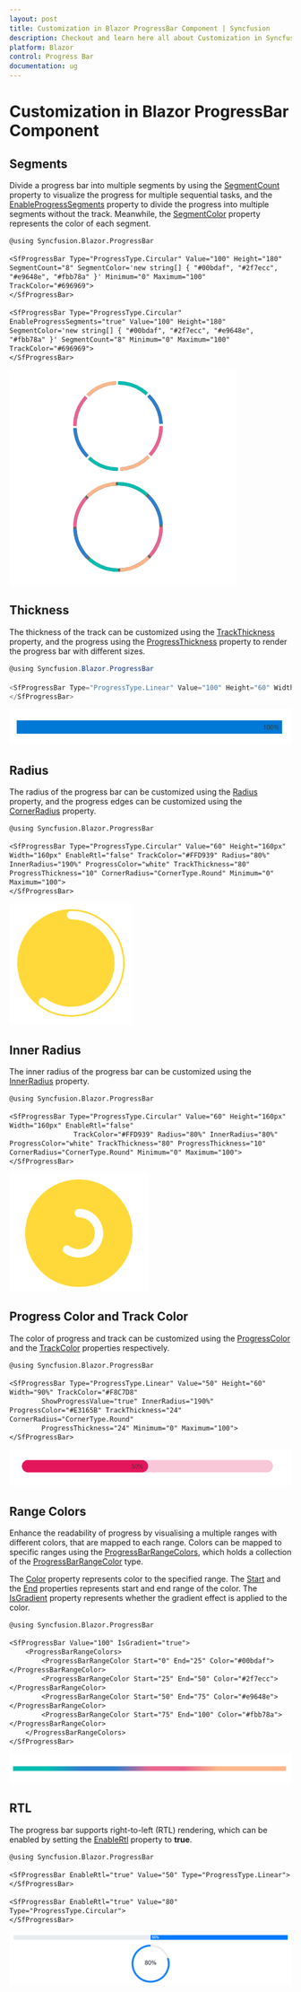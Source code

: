 ```yaml
---
layout: post
title: Customization in Blazor ProgressBar Component | Syncfusion
description: Checkout and learn here all about Customization in Syncfusion Blazor ProgressBar component and more.
platform: Blazor
control: Progress Bar 
documentation: ug
---
```


# Customization in Blazor ProgressBar Component

## Segments

Divide a progress bar into multiple segments by using the [SegmentCount](https://help.syncfusion.com/cr/blazor/Syncfusion.Blazor.ProgressBar.SfProgressBar.html#Syncfusion_Blazor_ProgressBar_SfProgressBar_SegmentCount) property to visualize the progress for multiple sequential tasks, and the [EnableProgressSegments](https://help.syncfusion.com/cr/blazor/Syncfusion.Blazor.ProgressBar.SfProgressBar.html#Syncfusion_Blazor_ProgressBar_SfProgressBar_EnableProgressSegments) property to divide the progress  into multiple segments without the track. Meanwhile, the [SegmentColor](https://help.syncfusion.com/cr/blazor/Syncfusion.Blazor.ProgressBar.SfProgressBar.html#Syncfusion_Blazor_ProgressBar_SfProgressBar_SegmentColor) property represents the color of each segment.

```cshtml
@using Syncfusion.Blazor.ProgressBar

<SfProgressBar Type="ProgressType.Circular" Value="100" Height="180" SegmentCount="8" SegmentColor='new string[] { "#00bdaf", "#2f7ecc", "#e9648e", "#fbb78a" }' Minimum="0" Maximum="100" TrackColor="#696969">
</SfProgressBar>

<SfProgressBar Type="ProgressType.Circular" EnableProgressSegments="true" Value="100" Height="180" SegmentColor='new string[] { "#00bdaf", "#2f7ecc", "#e9648e", "#fbb78a" }' SegmentCount="8" Minimum="0" Maximum="100" TrackColor="#696969">
</SfProgressBar>
```

![Progress Bar with Segments](images/segment.png)

## Thickness

The thickness of the track can be customized using the [TrackThickness](https://help.syncfusion.com/cr/blazor/Syncfusion.Blazor.ProgressBar.SfProgressBar.html#Syncfusion_Blazor_ProgressBar_SfProgressBar_TrackThickness) property, and the progress using the [ProgressThickness](https://help.syncfusion.com/cr/blazor/Syncfusion.Blazor.ProgressBar.SfProgressBar.html#Syncfusion_Blazor_ProgressBar_SfProgressBar_ProgressThickness) property to render the progress bar with different sizes.

 ```csharp
 @using Syncfusion.Blazor.ProgressBar

<SfProgressBar Type="ProgressType.Linear" Value="100" Height="60" Width="90%" TrackThickness="24" ProgressThickness="24" ShowProgressValue="true" Minimum="0" Maximum="100">
</SfProgressBar>
```

![Progress Bar with Thickness](images/thickness.png)

## Radius

The radius of the progress bar can be customized using the [Radius](https://help.syncfusion.com/cr/blazor/Syncfusion.Blazor.ProgressBar.SfProgressBar.html#Syncfusion_Blazor_ProgressBar_SfProgressBar_Radius) property, and the progress edges can be customized using the [CornerRadius](https://help.syncfusion.com/cr/blazor/Syncfusion.Blazor.ProgressBar.SfProgressBar.html#Syncfusion_Blazor_ProgressBar_SfProgressBar_CornerRadius) property.

```cshtml
@using Syncfusion.Blazor.ProgressBar

<SfProgressBar Type="ProgressType.Circular" Value="60" Height="160px" Width="160px" EnableRtl="false" TrackColor="#FFD939" Radius="80%" InnerRadius="190%" ProgressColor="white" TrackThickness="80" ProgressThickness="10" CornerRadius="CornerType.Round" Minimum="0" Maximum="100">
</SfProgressBar>
```

![Progress Bar with Radius](images/radius.png)

## Inner Radius

The inner radius of the progress bar can be customized using the [InnerRadius](https://help.syncfusion.com/cr/blazor/Syncfusion.Blazor.ProgressBar.SfProgressBar.html#Syncfusion_Blazor_ProgressBar_SfProgressBar_InnerRadius) property.

```cshtml
@using Syncfusion.Blazor.ProgressBar

<SfProgressBar Type="ProgressType.Circular" Value="60" Height="160px" Width="160px" EnableRtl="false"
                TrackColor="#FFD939" Radius="80%" InnerRadius="80%" ProgressColor="white" TrackThickness="80" ProgressThickness="10" CornerRadius="CornerType.Round" Minimum="0" Maximum="100">
</SfProgressBar>
```

![Progress Bar with Inner Radius](images/innerRadius.png)

## Progress Color and Track Color

The color of progress and track can be customized using the [ProgressColor](https://help.syncfusion.com/cr/blazor/Syncfusion.Blazor.ProgressBar.SfProgressBar.html#Syncfusion_Blazor_ProgressBar_SfProgressBar_ProgressColor) and the [TrackColor](https://help.syncfusion.com/cr/blazor/Syncfusion.Blazor.ProgressBar.SfProgressBar.html#Syncfusion_Blazor_ProgressBar_SfProgressBar_TrackColor) properties respectively.

```cshtml
@using Syncfusion.Blazor.ProgressBar

<SfProgressBar Type="ProgressType.Linear" Value="50" Height="60" Width="90%" TrackColor="#F8C7D8"
        ShowProgressValue="true" InnerRadius="190%" ProgressColor="#E3165B" TrackThickness="24" CornerRadius="CornerType.Round"
        ProgressThickness="24" Minimum="0" Maximum="100">
</SfProgressBar>
```

![Progress Bar and Track Bar - Color Customization](images/trackThickness.png)

## Range Colors

Enhance the readability of progress by visualising a multiple ranges with different colors, that are mapped to each range. Colors can be mapped to specific ranges using the [ProgressBarRangeColors](https://help.syncfusion.com/cr/blazor/Syncfusion.Blazor.ProgressBar.ProgressBarRangeColors.html), which holds a collection of the [ProgressBarRangeColor](https://help.syncfusion.com/cr/blazor/Syncfusion.Blazor.ProgressBar.ProgressBarRangeColor.html) type.

The [Color](https://help.syncfusion.com/cr/blazor/Syncfusion.Blazor.ProgressBar.ProgressBarRangeColor.html#Syncfusion_Blazor_ProgressBar_ProgressBarRangeColor_Color) property represents color to the specified range. The [Start](https://help.syncfusion.com/cr/blazor/Syncfusion.Blazor.ProgressBar.ProgressBarRangeColor.html#Syncfusion_Blazor_ProgressBar_ProgressBarRangeColor_Start) and the [End](https://help.syncfusion.com/cr/blazor/Syncfusion.Blazor.ProgressBar.ProgressBarRangeColor.html#Syncfusion_Blazor_ProgressBar_ProgressBarRangeColor_End) properties represents start and end range of the color. The [IsGradient](https://help.syncfusion.com/cr/blazor/Syncfusion.Blazor.ProgressBar.SfProgressBar.html#Syncfusion_Blazor_ProgressBar_SfProgressBar_IsGradient) property represents whether the gradient effect is applied to the color.

```cshtml
@using Syncfusion.Blazor.ProgressBar

<SfProgressBar Value="100" IsGradient="true">
    <ProgressBarRangeColors>
        <ProgressBarRangeColor Start="0" End="25" Color="#00bdaf"></ProgressBarRangeColor>
        <ProgressBarRangeColor Start="25" End="50" Color="#2f7ecc"></ProgressBarRangeColor>
        <ProgressBarRangeColor Start="50" End="75" Color="#e9648e"></ProgressBarRangeColor>
        <ProgressBarRangeColor Start="75" End="100" Color="#fbb78a"></ProgressBarRangeColor>
    </ProgressBarRangeColors>
</SfProgressBar>
```

![Progress Bar with Range Colors](images/range-colors.png)

## RTL

The progress bar supports right-to-left (RTL) rendering, which can be enabled by setting the [EnableRtl](https://help.syncfusion.com/cr/blazor/Syncfusion.Blazor.ProgressBar.SfProgressBar.html#Syncfusion_Blazor_ProgressBar_SfProgressBar_EnableRtl) property to **true**.

```cshtml
@using Syncfusion.Blazor.ProgressBar

<SfProgressBar EnableRtl="true" Value="50" Type="ProgressType.Linear">
</SfProgressBar>

<SfProgressBar EnableRtl="true" Value="80" Type="ProgressType.Circular">
</SfProgressBar>
```

![Progress Bar - Right-to-Left - RTL](images/rtl.png)
